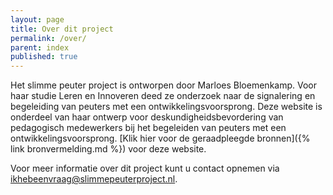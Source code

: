 ```yaml
---
layout: page
title: Over dit project
permalink: /over/
parent: index
published: true
---
```


Het slimme peuter project is ontworpen door Marloes Bloemenkamp.
Voor haar studie Leren en Innoveren deed ze onderzoek naar de signalering en begeleiding van
peuters met een ontwikkelingsvoorsprong. Deze website is onderdeel van haar ontwerp voor
deskundigheidsbevordering van pedagogisch medewerkers bij het begeleiden van peuters met een
ontwikkelingsvoorsprong. [Klik hier voor de geraadpleegde bronnen]({% link bronvermelding.md %}) voor deze website.

Voor meer informatie over dit project kunt u contact opnemen via [ikhebeenvraag@slimmepeuterproject.nl](mailto:ikhebeenvraag@slimmepeuterproject.nl).
